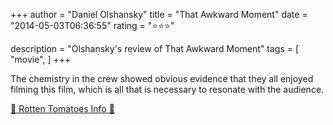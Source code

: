 +++
author = "Daniel Olshansky"
title = "That Awkward Moment"
date = "2014-05-03T06:36:55"
rating = "⭐⭐⭐"

description = "Olshansky's review of That Awkward Moment"
tags = [
    "movie",
]
+++


The chemistry in the crew showed obvious evidence that they all enjoyed filming this film, which is all that is necessary to resonate with the audience.

[🍅 Rotten Tomatoes Info 🍅](https://www.rottentomatoes.com//m/that_awkward_moment)